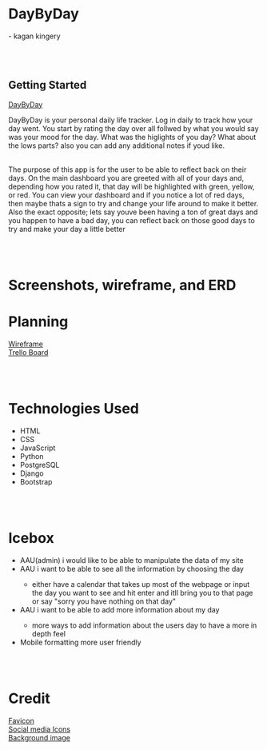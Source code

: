 <h1>DayByDay</h1>
<p>- kagan kingery</p>

<br><br>

<h2>Getting Started</h2>
<a href="https://daybydaykagan.herokuapp.com/">DayByDay</a>
<p>DayByDay is your personal daily life tracker. Log in daily to track how your day went. You start by rating the day over all follwed by what you would say was your mood for the day. What was the higlights of you day? What about the lows parts? also you can add any additional notes if youd like.
<br><br>
<p>The purpose of this app is for the user to be able to reflect back on their days. On the main dashboard you are greeted with all of your days and, depending how you rated it, that day will be highlighted with green, yellow, or red. You can view your dashboard and if you notice a lot of red days, then maybe thats a sign to try and change your life around to make it better. Also the exact opposite; lets say youve been having a ton of great days and you happen to have a bad day, you can reflect back on those good days to try and make your day a little better</p>


<br><br>

<h1>Screenshots, wireframe, and ERD</h1>


<h1>Planning</h1>
<a href="https://whimsical.com/unit2-project-Ft5j77HuKDDASWJC1sCcft">Wireframe</a>
<br>
<a href="https://trello.com/b/HUeNoZN0/daybyday">Trello Board</a>

<br><br>

<h1>Technologies Used</h1>
<ul>
  <li>HTML</li>
  <li>CSS</li>
  <li>JavaScript</li>
  <li>Python</li>
  <li>PostgreSQL</li>
  <li>Django</li>
  <li>Bootstrap</li>
</ul>
  <br><br>

  <h1>Icebox</h1>
  <ul>
    <li>AAU(admin) i would like to be able to manipulate the data of my site</li>
    <li>AAU i want to be able to see all the information by choosing the day</li>
      <ul>
        <li>either have a calendar that takes up most of the webpage or
        input the day you want to see and hit enter and itll bring you to that page or say "sorry you have nothing on that day"</li>
      </ul>
    <li>AAU i want to be able to add more information about my day</li>
      <ul>
        <li>more ways to add information about the users day to have a more in depth feel</li>
      </ul>
    <li> Mobile formatting more user friendly</li>
  </ul>

  <br><br>

<h1>Credit</h1>
<a href="https://icon-icons.com/icon/feather-pen/64932">Favicon</a>
<br>
<a href="https://cdnjs.cloudflare.com">Social media Icons</a>
<br>
<a href="https://wallpaperaccess.com/ombre-desktop">Background image</a>
